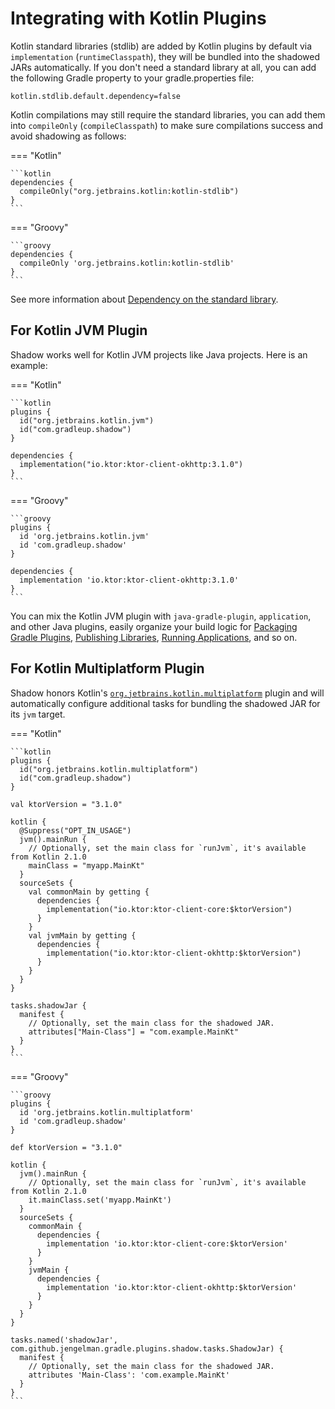 # Integrating with Kotlin Plugins

Kotlin standard libraries (stdlib) are added by Kotlin plugins by default via `implementation` (`runtimeClasspath`), 
they will be bundled into the shadowed JARs automatically.
If you don't need a standard library at all, you can add the following Gradle property to your gradle.properties file:

```properties
kotlin.stdlib.default.dependency=false
```

Kotlin compilations may still require the standard libraries, you can add them into `compileOnly` (`compileClasspath`) 
to make sure compilations success and avoid shadowing as follows:

=== "Kotlin"

    ```kotlin
    dependencies {
      compileOnly("org.jetbrains.kotlin:kotlin-stdlib")
    }
    ```

=== "Groovy"

    ```groovy
    dependencies {
      compileOnly 'org.jetbrains.kotlin:kotlin-stdlib'
    }
    ```

See more information about [Dependency on the standard library](https://kotlinlang.org/docs/gradle-configure-project.html#dependency-on-the-standard-library).

## For Kotlin JVM Plugin

Shadow works well for Kotlin JVM projects like Java projects. Here is an example:

=== "Kotlin"

    ```kotlin
    plugins {
      id("org.jetbrains.kotlin.jvm")
      id("com.gradleup.shadow")
    }

    dependencies {
      implementation("io.ktor:ktor-client-okhttp:3.1.0")
    }
    ```

=== "Groovy"

    ```groovy
    plugins {
      id 'org.jetbrains.kotlin.jvm'
      id 'com.gradleup.shadow'
    }

    dependencies {
      implementation 'io.ktor:ktor-client-okhttp:3.1.0'
    }
    ```

You can mix the Kotlin JVM plugin with `java-gradle-plugin`, `application`, and other Java plugins,
easily organize your build logic for [Packaging Gradle Plugins](../gradle-plugins/README.md), [Publishing Libraries](../publishing/README.md),
[Running Applications](../application-plugin/README.md), and so on.

## For Kotlin Multiplatform Plugin

Shadow honors Kotlin's
[`org.jetbrains.kotlin.multiplatform`](https://kotlinlang.org/docs/multiplatform-intro.html) plugin and will automatically
configure additional tasks for bundling the shadowed JAR for its `jvm` target.

=== "Kotlin"

    ```kotlin
    plugins {
      id("org.jetbrains.kotlin.multiplatform")
      id("com.gradleup.shadow")
    }

    val ktorVersion = "3.1.0"

    kotlin {
      @Suppress("OPT_IN_USAGE")
      jvm().mainRun {
        // Optionally, set the main class for `runJvm`, it's available from Kotlin 2.1.0
        mainClass = "myapp.MainKt"
      }
      sourceSets {
        val commonMain by getting {
          dependencies {
            implementation("io.ktor:ktor-client-core:$ktorVersion")
          }
        }
        val jvmMain by getting {
          dependencies {
            implementation("io.ktor:ktor-client-okhttp:$ktorVersion")
          }
        }
      }
    }

    tasks.shadowJar {
      manifest {
        // Optionally, set the main class for the shadowed JAR.
        attributes["Main-Class"] = "com.example.MainKt"
      }
    }
    ```

=== "Groovy"

    ```groovy
    plugins {
      id 'org.jetbrains.kotlin.multiplatform'
      id 'com.gradleup.shadow'
    }

    def ktorVersion = "3.1.0"

    kotlin {
      jvm().mainRun {
        // Optionally, set the main class for `runJvm`, it's available from Kotlin 2.1.0
        it.mainClass.set('myapp.MainKt')
      }
      sourceSets {
        commonMain {
          dependencies {
            implementation 'io.ktor:ktor-client-core:$ktorVersion'
          }
        }
        jvmMain {
          dependencies {
            implementation 'io.ktor:ktor-client-okhttp:$ktorVersion'
          }
        }
      }
    }

    tasks.named('shadowJar', com.github.jengelman.gradle.plugins.shadow.tasks.ShadowJar) {
      manifest {
        // Optionally, set the main class for the shadowed JAR.
        attributes 'Main-Class': 'com.example.MainKt'
      }
    }
    ```
